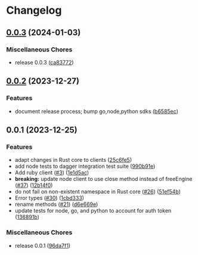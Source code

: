 # Changelog

## [0.0.3](https://github.com/flipt-io/flipt-client-sdks/compare/flipt-client-node-v0.0.2...flipt-client-node-v0.0.3) (2024-01-03)

### Miscellaneous Chores

* release 0.0.3 ([ca83772](https://github.com/flipt-io/flipt-client-sdks/commit/ca83772f90aab77f12a2982fbc999403a75f3318))

## [0.0.2](https://github.com/flipt-io/flipt-client-sdks/compare/flipt-client-node-v0.0.1...flipt-client-node-v0.0.2) (2023-12-27)

### Features

* document release process; bump go,node,python sdks ([b6585ec](https://github.com/flipt-io/flipt-client-sdks/commit/b6585ec977c26a54f37c6a5e1f55d928d81a83ca))

## 0.0.1 (2023-12-25)

### Features

* adapt changes in Rust core to clients ([25c6fe5](https://github.com/flipt-io/flipt-client-sdks/commit/25c6fe5aaed707d4bd4a029a5518fad81d97916a))
* add node tests to dagger integration test suite ([990b91e](https://github.com/flipt-io/flipt-client-sdks/commit/990b91e9acc7f4556ce1d8b9f3fe47586e9ef5f9))
* Add ruby client ([#3](https://github.com/flipt-io/flipt-client-sdks/issues/3)) ([1e1d5ac](https://github.com/flipt-io/flipt-client-sdks/commit/1e1d5ac2a3299ef78400e84da7fabc97d1fe6a4e))
* **breaking:** update node client to use close method instead of freeEngine ([#37](https://github.com/flipt-io/flipt-client-sdks/issues/37)) ([12b14f0](https://github.com/flipt-io/flipt-client-sdks/commit/12b14f012985a0a26f8a8c0379bc2fc94b212bb1))
* do not fail on non-existent namespace in Rust core ([#26](https://github.com/flipt-io/flipt-client-sdks/issues/26)) ([51ef54b](https://github.com/flipt-io/flipt-client-sdks/commit/51ef54b74c82e1cd4f1a0ac6157c9cd468eab653))
* Error types ([#30](https://github.com/flipt-io/flipt-client-sdks/issues/30)) ([1cbd333](https://github.com/flipt-io/flipt-client-sdks/commit/1cbd333d710cfbcb518897777972428c55c68259))
* rename methods ([#21](https://github.com/flipt-io/flipt-client-sdks/issues/21)) ([d6e669e](https://github.com/flipt-io/flipt-client-sdks/commit/d6e669e4bbde5a92ea71a7fa5609f5af661277da))
* update tests for node, go, and python to account for auth token ([136891b](https://github.com/flipt-io/flipt-client-sdks/commit/136891ba634259bd6fa28afac8cd3c1fd3b21368))

### Miscellaneous Chores

* release 0.0.1 ([96da7f1](https://github.com/flipt-io/flipt-client-sdks/commit/96da7f1b8ab04c7eaba8d5093f0e67af2e967e13))
